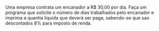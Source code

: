 Uma empresa contrata um encanador a R$ 30,00 por dia. Faça um programa que solicite
o número de dias trabalhados pelo encanador e imprima a quantia líquida que deverá ser
paga, sabendo-se que sao descontados 8% para imposto de renda. 
